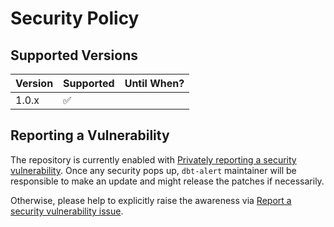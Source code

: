 # Security Policy

## Supported Versions

| Version | Supported          | Until When?        |
| ------- | ------------------ | ------------------ |
| 1.0.x   | :white_check_mark: | |

## Reporting a Vulnerability

The repository is currently enabled with [Privately reporting a security vulnerability](https://docs.github.com/en/code-security/security-advisories/guidance-on-reporting-and-writing-information-about-vulnerabilities/privately-reporting-a-security-vulnerability). Once any security pops up, `dbt-alert` maintainer will be responsible to make an update and might release the patches if necessarily.

Otherwise, please help to explicitly raise the awareness via [Report a security vulnerability issue](https://github.com/infinitelambda/dbt-alert/security/advisories/new/?title=[SEC]).
